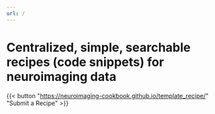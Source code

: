 ```yaml
---
url: /
---
```

# Centralized, simple, searchable recipes (code snippets) for neuroimaging data

{{< button "https://neuroimaging-cookbook.github.io/template_recipe/" "Submit a Recipe" >}}
